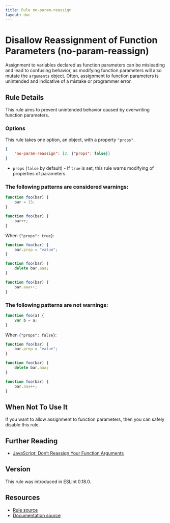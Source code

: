 ```yaml
---
title: Rule no-param-reassign
layout: doc
---
```

<!-- Note: No pull requests accepted for this file. See README.md in the root directory for details. -->
# Disallow Reassignment of Function Parameters (no-param-reassign)

Assignment to variables declared as function parameters can be misleading and lead to confusing behavior, as modifying function parameters will also mutate the `arguments` object. Often, assignment to function parameters is unintended and indicative of a mistake or programmer error.

## Rule Details

This rule aims to prevent unintended behavior caused by overwriting function parameters.

### Options

This rule takes one option, an object, with a property `"props"`.

```json
{
    "no-param-reassign": [2, {"props": false}]
}
```

* `props` (`false` by default) - If `true` is set, this rule warns modifying of properties of parameters.


### The following patterns are considered warnings:

```js
function foo(bar) {
    bar = 13;
}
```

```js
function foo(bar) {
    bar++;
}
```

When `{"props": true}`:

```js
function foo(bar) {
    bar.prop = "value";
}
```

```js
function foo(bar) {
    delete bar.aaa;
}
```

```js
function foo(bar) {
    bar.aaa++;
}
```

### The following patterns are not warnings:

```js
function foo(a) {
    var b = a;
}
```

When `{"props": false}`:

```js
function foo(bar) {
    bar.prop = "value";
}
```

```js
function foo(bar) {
    delete bar.aaa;
}
```

```js
function foo(bar) {
    bar.aaa++;
}
```

## When Not To Use It

If you want to allow assignment to function parameters, then you can safely disable this rule.

## Further Reading

* [JavaScript: Don’t Reassign Your Function Arguments](http://spin.atomicobject.com/2011/04/10/javascript-don-t-reassign-your-function-arguments/)

## Version

This rule was introduced in ESLint 0.18.0.

## Resources

* [Rule source](https://github.com/eslint/eslint/tree/master/lib/rules/no-param-reassign.js)
* [Documentation source](https://github.com/eslint/eslint/tree/master/docs/rules/no-param-reassign.md)
